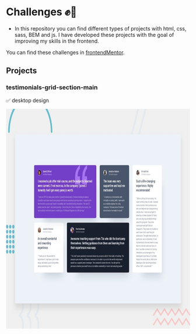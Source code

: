 # Challenges :fist::punch:

- In this repository you can find different types of projects with html, css, sass, BEM and js.
I have developed these projects with the goal of improving my skills in the frontend.

 You can find these challenges in [frontendMentor](https://www.frontendmentor.io/challenges).



## Projects

### testimonials-grid-section-main

 :white_check_mark: desktop design
 
 
<img src="https://github.com/VladimirValdes/challenges/blob/main/testimonials-grid-section-main/design/desktop-preview.jpg" alt="desktop-design" width="800px" height="600px">

